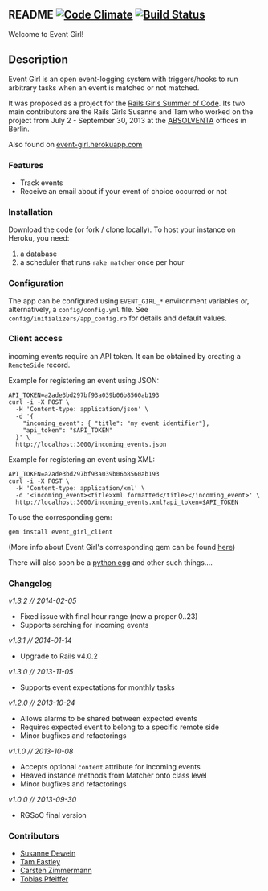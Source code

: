 ## README [![Code Climate](https://codeclimate.com/github/Absolventa/event_girl.png)](https://codeclimate.com/github/Absolventa/event_girl) [![Build Status](https://travis-ci.org/Absolventa/event_girl.png?branch=master)](https://travis-ci.org/Absolventa/event_girl)

Welcome to Event Girl!

## Description

Event Girl is an open event-logging system
with triggers/hooks to run arbitrary tasks when an event is
matched or not matched.

It was proposed as a project for the [Rails Girls Summer of Code](http://railsgirlssummerofcode.org/).
Its two main contributors are the Rails Girls Susanne and Tam who
worked on the project from July 2 - September 30, 2013
at the [ABSOLVENTA](http://www.absolventa.de) offices in Berlin.

Also found on [event-girl.herokuapp.com](event-girl.herokuapp.com)



### Features

- Track events
- Receive an email about if your event of choice occurred or not

### Installation
Download the code (or fork / clone locally). To host your instance
on Heroku, you need:

1. a database
2. a scheduler that runs ``rake matcher`` once per hour

### Configuration

The app can be configured using ``EVENT_GIRL_*`` environment variables
or, alternatively, a ``config/config.yml`` file. See ``config/initializers/app_config.rb``
for details and default values.


### Client access

incoming events require an API token. It can be obtained by
creating a ``RemoteSide`` record.

Example for registering an event using JSON:

    API_TOKEN=a2ade3bd297bf93a039b06b8560ab193
    curl -i -X POST \
      -H 'Content-type: application/json' \
      -d '{
        "incoming_event": { "title": "my event identifier"},
        "api_token": "$API_TOKEN"
      }' \
      http://localhost:3000/incoming_events.json


Example for registering an event using XML:

    API_TOKEN=a2ade3bd297bf93a039b06b8560ab193
    curl -i -X POST \
      -H 'Content-type: application/xml' \
      -d '<incoming_event><title>xml formatted</title></incoming_event>' \
      http://localhost:3000/incoming_events.xml?api_token=$API_TOKEN

To use the corresponding gem:

`gem install event_girl_client`

(More info about Event Girl's corresponding gem can
be found [here](https://github.com/Absolventa/event_girl_client))

There will also soon be a [python egg](https://github.com/berlintam/event_girl_client_python) and other such things....

### Changelog

*v1.3.2 // 2014-02-05*
* Fixed issue with final hour range (now a proper 0..23)
* Supports serching for incoming events

*v1.3.1 // 2014-01-14*
* Upgrade to Rails v4.0.2

*v1.3.0 // 2013-11-05*
* Supports event expectations for monthly tasks

*v1.2.0 // 2013-10-24*
* Allows alarms to be shared between expected events
* Requires expected event to belong to a specific remote side
* Minor bugfixes and refactorings

*v1.1.0 // 2013-10-08*
* Accepts optional ``content`` attribute for incoming events
* Heaved instance methods from Matcher onto class level
* Minor bugfixes and refactorings

*v1.0.0 // 2013-09-30*
* RGSoC final version

### Contributors

- [Susanne Dewein](https://github.com/FrauBienenstich)
- [Tam Eastley](https://github.com/berlintam)
- [Carsten Zimmermann](https://github.com/carpodaster)
- [Tobias Pfeiffer](https://github.com/PragTob)
